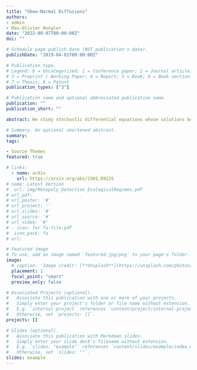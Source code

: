 ```yaml
---
title: "Skew-Normal Diffusions"
authors:
- admin
- Max-Olivier Hongler
date: "2022-09-07T00:00:00Z"
doi: ""

# Schedule page publish date (NOT publication's date).
publishDate: "2019-04-01T00:00:00Z"

# Publication type.
# Legend: 0 = Uncategorized; 1 = Conference paper; 2 = Journal article;
# 3 = Preprint / Working Paper; 4 = Report; 5 = Book; 6 = Book section;
# 7 = Thesis; 8 = Patent
publication_types: ["3"]

# Publication name and optional abbreviated publication name.
publication: ""
publication_short: ""

abstract: We study stochastic differential equations whose solutions behave according to skewed Gaussian distributions. We uncover a wide new class of diffusions characterized by a Brownian motion with a non-homogeneous drift, for which the skew-normal distribution with time dependent skewness is the classical solution of the corresponding Kolmogorov forward equations. We obtain the drift via generalized h-transforms of a new class of local martingales. We are able to characterize explicitly the relationship between skewness and potential for the entire class of processes. We find that such processes can be interpreted as dynamic censoring models with partial observability and time dependent correlations, and can be used as a skewness-inducing noise source for any diffusion process. We then extend our previous results to Ornstein-Uhlenbeck diffusions.

# Summary. An optional shortened abstract.
summary:  
tags:

- Source Themes
featured: true

# links: 
  - name: arXiv
    url: https://arxiv.org/abs/2301.09225
# name: Latest Version
#  url: img/Monopoly_Detection_EcologicalRegimes.pdf
# url_pdf: 
# url_poster: '#'
# url_project: ''
# url_slides: '#'
# url_source: '#'
# url_video: '#'
# - icon: far fa-file-pdf
#  icon_pack: fa
# url: 

# Featured image
# To use, add an image named `featured.jpg/png` to your page's folder. 
image:
  # caption: 'Image credit: [**Unsplash**](https://unsplash.com/photos/s9CC2SKySJM)'
  placement: 1
  focal_point: "smart"
  preview_only: false

# Associated Projects (optional).
#   Associate this publication with one or more of your projects.
#   Simply enter your project's folder or file name without extension.
#   E.g. `internal-project` references `content/project/internal-project/index.md`.
#   Otherwise, set `projects: []`.
projects: []

# Slides (optional).
#   Associate this publication with Markdown slides.
#   Simply enter your slide deck's filename without extension.
#   E.g. `slides: "example"` references `content/slides/example/index.md`.
#   Otherwise, set `slides: ""`.
slides: example
---
```




